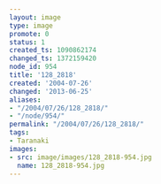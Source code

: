 ```yaml
---
layout: image
type: image
promote: 0
status: 1
created_ts: 1090862174
changed_ts: 1372159420
node_id: 954
title: '128_2818'
created: '2004-07-26'
changed: '2013-06-25'
aliases:
- "/2004/07/26/128_2818/"
- "/node/954/"
permalink: "/2004/07/26/128_2818/"
tags:
- Taranaki
images:
- src: image/images/128_2818-954.jpg
  name: 128_2818-954.jpg
---
```



